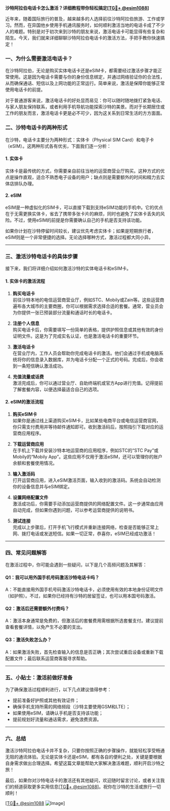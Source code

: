 **沙特阿拉伯电话卡怎么激活？详细教程带你轻松搞定[[TG💪+ @esim1088](https://t.me/s/esim1088)]**

近年来，随着国际旅行的普及，越来越多的人选择前往沙特阿拉伯旅游、工作或学习。然而，在异国他乡使用手机通讯服务时，如何顺利激活当地的电话卡成了不少人的难题。特别是对于初次来到沙特的朋友来说，激活电话卡可能显得有些复杂和陌生。今天，我们就来详细聊聊沙特阿拉伯电话卡的激活方法，手把手教你快速搞定！

### **一、为什么需要激活电话卡？**

在沙特阿拉伯，无论是购买实体电话卡还是eSIM卡，都需要经过激活步骤才能正常使用。这是因为电话卡需要与你的身份信息绑定，并通过网络验证你的合法性，从而确保通话、短信以及上网功能的正常运行。简单来说，激活是保障你能够正常使用电话卡的前提。

对于普通游客来说，激活电话卡的好处显而易见：你可以随时随地拨打紧急电话、与家人朋友保持联系，或者利用手机导航功能探索沙特的美景。而对于长期居住或工作的朋友而言，激活电话卡更是必不可少，因为这关系到日常生活的方方面面。

### **二、沙特电话卡的两种形式**

在沙特，电话卡主要分为两种形式：实体卡（Physical SIM Card）和电子卡（eSIM）。这两种形式各有优劣，下面我们逐一分析：

#### **1. 实体卡**
实体卡是最传统的方式，你需要亲自前往当地的运营商营业厅购买。这种方式的优点是操作直观，适合不熟悉电子设备的用户；缺点则是需要额外的时间和精力去实体店排队办理。

#### **2. eSIM**
eSIM是一种虚拟化的SIM卡，可以直接下载到支持eSIM功能的手机中。它的优点在于无需更换实体卡，省去了携带多张卡片的麻烦，同时也避免了实体卡丢失的风险。不过，使用eSIM的前提是你需要确认自己的手机是否支持该功能。

如果你计划在沙特停留时间较长，建议优先考虑实体卡；如果是短期旅行者，eSIM则是一个非常便捷的选择。无论选择哪种方式，激活过程都大同小异。

---

### **三、激活沙特电话卡的具体步骤**

接下来，我们将详细介绍如何激活沙特的实体电话卡和eSIM卡。

#### **1. 实体卡的激活流程**
1. **购买电话卡**  
   前往沙特本地的电信运营商营业厅，例如STC、Mobily或Zain等。这些运营商遍布各大城市的主要商圈，你可以根据需求选择合适的套餐。通常，营业员会为你提供一张已预装部分流量和通话时长的电话卡。

2. **注册个人信息**  
   购买电话卡后，你需要填写一份简单的表格，提供护照信息或其他有效的身份证明文件。这是为了完成实名认证，也是激活电话卡的重要环节。

3. **激活电话卡**  
   在营业厅内，工作人员会帮助你完成电话卡的激活。他们会通过手机或电脑系统将你的信息录入数据库，并为电话卡分配一个正式的号码。完成后，你会收到一条短信确认激活成功。

4. **充值流量或话费**  
   激活完成后，你可以通过营业厅、自助终端机或官方App进行充值。记得提前了解套餐内容，以便选择最适合自己的选项。

#### **2. eSIM的激活流程**
1. **购买eSIM卡**  
   如果你是通过线上渠道购买eSIM卡，比如某些电商平台或电信运营商官网，你只需支付费用并等待邮件通知即可。收到激活码后，按照指引下载对应的运营商应用程序。

2. **下载运营商应用**  
   在手机上下载并安装沙特本地运营商的应用程序，例如STC的“STC Pay”或Mobily的“Mobily App”。这些应用不仅用于激活eSIM，还可以管理你的账户余额和套餐使用情况。

3. **输入激活码**  
   打开运营商应用，进入eSIM激活页面，输入收到的激活码。系统会自动检测你的设备信息并与eSIM绑定。

4. **设置网络配置文件**  
   激活成功后，你需要手动添加运营商提供的网络配置文件。这一步通常由应用自动完成，但如果你遇到问题，可以参考运营商提供的说明书。

5. **测试连接**  
   完成以上步骤后，打开手机飞行模式并重新连接网络，检查是否能够正常上网、拨打电话或发送短信。如果一切正常，恭喜你，eSIM已经成功激活！

---

### **四、常见问题解答**

在激活过程中，你可能会遇到一些疑问，以下是几个高频问题及其解答：

#### **Q1：我可以用外国手机号码激活沙特电话卡吗？**  
A：不能直接用外国手机号码激活沙特电话卡，必须使用有效的本地身份证明文件（如护照）。不过，如果你已经持有沙特的居留签证，也可以用本国号码激活。

#### **Q2：激活后还需要额外付费吗？**  
A：激活本身通常是免费的，但激活后的套餐费用需根据所选套餐支付。建议提前查看套餐详情，以免产生不必要的支出。

#### **Q3：激活失败怎么办？**  
A：如果激活失败，首先检查输入的信息是否正确；其次尝试重启设备或重新下载配置文件；最后联系运营商客服寻求帮助。

---

### **五、小贴士：激活前做好准备**

为了确保激活过程顺利进行，以下几点建议值得参考：
- 提前准备好护照或其他有效证件；
- 确保手机支持所需的网络频段（沙特主要使用GSM和LTE）；
- 如果使用eSIM，请确认手机是否支持该功能；
- 提前规划好流量和通话需求，避免浪费资源。

---

### **六、总结**

激活沙特阿拉伯电话卡并不复杂，只要你按照正确的步骤操作，就能轻松享受畅通无阻的通讯体验。无论是实体卡还是eSIM，都有各自的便利之处，关键是要根据自身需求做出合理选择。希望这篇文章能帮助大家解决激活难题，顺利开启沙特之旅！

最后，如果你对沙特电话卡的激活还有其他疑问，欢迎随时留言讨论，或者关注我们的频道获取更多实用信息[[TG💪+ @esim1088](https://t.me/s/esim1088)]。祝你在沙特的生活或旅行一切顺利！

[[TG💪+ @esim1088](https://t.me/s/esim1088) ![Image](https://i.postimg.cc/4NQfJmqS/Snipaste-2025-05-13-00-14-12.png)]